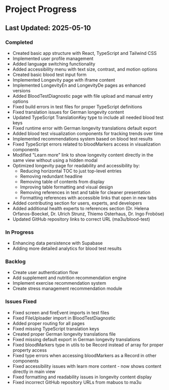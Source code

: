 

# Project Progress

## Last Updated: 2025-05-10

### Completed
- Created basic app structure with React, TypeScript and Tailwind CSS
- Implemented user profile management
- Added language switching functionality
- Added accessibility menu with text size, contrast, and motion options
- Created basic blood test input form
- Implemented Longevity page with iframe content
- Implemented LongevityEn and LongevityDe pages as enhanced versions
- Added BloodTestDiagnostic page with file upload and manual entry options
- Fixed build errors in test files for proper TypeScript definitions
- Fixed translation issues for German longevity content
- Updated TypeScript TranslationKey type to include all needed blood test keys
- Fixed runtime error with German longevity translations default export
- Added blood test visualization components for tracking trends over time
- Implemented recommendations system based on blood test results
- Fixed TypeScript errors related to bloodMarkers access in visualization components
- Modified "Learn more" link to show longevity content directly in the same view without using a hidden modal
- Optimized longevity page for readability and accessibility by:
  - Reducing horizontal TOC to just top-level entries
  - Removing redundant headline
  - Removing table of contents from display
  - Improving table formatting and visual design
  - Removing references in text and table for cleaner presentation
  - Formatting references with accessible links that open in new tabs
- Added contributing section for users, experts, and developers
- Added additional health experts to references section (Dr. Helena Orfanos-Boeckel, Dr. Ulrich Strunz, Thiemo Osterhaus, Dr. Ingo Froböse)
- Updated GitHub repository links to correct URL (ma3u/blood-test)

### In Progress
- Enhancing data persistence with Supabase
- Adding more detailed analytics for blood test results

### Backlog
- Create user authentication flow
- Add supplement and nutrition recommendation engine
- Implement exercise recommendation system
- Create stress management recommendation module

### Issues Fixed
- Fixed screen and fireEvent imports in test files
- Fixed FileUploader import in BloodTestDiagnostic
- Added proper routing for all pages
- Fixed missing TypeScript translation keys
- Created proper German longevity translations file
- Fixed missing default export in German longevity translations
- Fixed bloodMarkers type in utils to be Record instead of array for proper property access
- Fixed type errors when accessing bloodMarkers as a Record in other components
- Fixed accessibility issues with learn more content - now shows content directly in main view
- Fixed formatting and readability issues in longevity content display
- Fixed incorrect GitHub repository URLs from mabuos to ma3u

